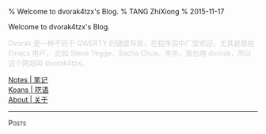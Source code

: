 % Welcome to dvorak4tzx's Blog.
% TANG ZhiXiong
% 2015-11-17

<div class="slogan">Welcome to dvorak4tzx's Blog.</div>
<p style="color:lightgray;">
Dvorak 是一种不同于 QWERTY 的键盘布局，在程序员中广受欢迎，尤其是那些 Emacs 用户，
比如 Steve Yegge、Sacha Chua、李杀。我也用 dvorak，所以这个网站叫 dvorak4tzx。</p>
<div id="buckets">
<div><a href="notes.html">Notes | 笔记</a></div>
<div><a href="koans.html">Koans | 呓语</a></div>
<div><a href="about.html">About | 关于</a></div></div><hr/>
<div style="font-variant:small-caps;">Posts</div>
<div class="posts">
